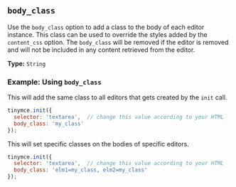## `body_class`

Use the `body_class` option to add a class to the body of each editor instance. This class can be used to override the styles added by the `content_css` option. The `body_class` will be removed if the editor is removed and will not be included in any content retrieved from the editor.

**Type:** `String`

### Example: Using `body_class`

This will add the same class to all editors that gets created by the `init` call.

```js
tinymce.init({
  selector: 'textarea',  // change this value according to your HTML
  body_class: 'my_class'
});
```

This will set specific classes on the bodies of specific editors.

```js
tinymce.init({
  selector: 'textarea',  // change this value according to your HTML
  body_class: 'elm1=my_class, elm2=my_class'
});
```
